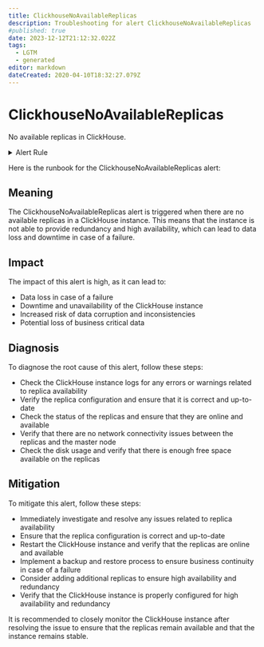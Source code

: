 ```yaml
---
title: ClickhouseNoAvailableReplicas
description: Troubleshooting for alert ClickhouseNoAvailableReplicas
#published: true
date: 2023-12-12T21:12:32.022Z
tags: 
  - LGTM
  - generated
editor: markdown
dateCreated: 2020-04-10T18:32:27.079Z
---
```


# ClickhouseNoAvailableReplicas

No available replicas in ClickHouse.

<details>
  <summary>Alert Rule</summary>

{{% rule "clickhouse/clickhouse-internal.yml" "ClickhouseNoAvailableReplicas" %}}

{{% comment %}}

```yaml
alert: ClickhouseNoAvailableReplicas
expr: ClickHouseErrorMetric_NO_AVAILABLE_REPLICA == 1
for: 0m
labels:
    severity: critical
annotations:
    summary: ClickHouse No Available Replicas (instance {{ $labels.instance }})
    description: |-
        No available replicas in ClickHouse.
          VALUE = {{ $value }}
          LABELS = {{ $labels }}
    runbook: https://github.com/srerun/prometheus-alerts/blob/main/content/runbooks/clickhouse-internal/ClickhouseNoAvailableReplicas.md

```

{{% /comment %}}

</details>


Here is the runbook for the ClickhouseNoAvailableReplicas alert:

## Meaning
The ClickhouseNoAvailableReplicas alert is triggered when there are no available replicas in a ClickHouse instance. This means that the instance is not able to provide redundancy and high availability, which can lead to data loss and downtime in case of a failure.

## Impact
The impact of this alert is high, as it can lead to:

* Data loss in case of a failure
* Downtime and unavailability of the ClickHouse instance
* Increased risk of data corruption and inconsistencies
* Potential loss of business critical data

## Diagnosis
To diagnose the root cause of this alert, follow these steps:

* Check the ClickHouse instance logs for any errors or warnings related to replica availability
* Verify the replica configuration and ensure that it is correct and up-to-date
* Check the status of the replicas and ensure that they are online and available
* Verify that there are no network connectivity issues between the replicas and the master node
* Check the disk usage and verify that there is enough free space available on the replicas

## Mitigation
To mitigate this alert, follow these steps:

* Immediately investigate and resolve any issues related to replica availability
* Ensure that the replica configuration is correct and up-to-date
* Restart the ClickHouse instance and verify that the replicas are online and available
* Implement a backup and restore process to ensure business continuity in case of a failure
* Consider adding additional replicas to ensure high availability and redundancy
* Verify that the ClickHouse instance is properly configured for high availability and redundancy

It is recommended to closely monitor the ClickHouse instance after resolving the issue to ensure that the replicas remain available and that the instance remains stable.